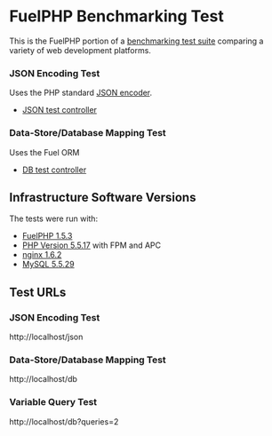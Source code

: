 # FuelPHP Benchmarking Test

This is the FuelPHP portion of a [benchmarking test suite](../) comparing a variety of web development platforms.

### JSON Encoding Test
Uses the PHP standard [JSON encoder](http://www.php.net/manual/en/function.json-encode.php).

* [JSON test controller](fuel/app/classes/controller/bench.php)


### Data-Store/Database Mapping Test
Uses the Fuel ORM

* [DB test controller](fuel/app/classes/controller/bench.php)


## Infrastructure Software Versions
The tests were run with:

* [FuelPHP 1.5.3](http://fuelphp.com/)
* [PHP Version 5.5.17](http://www.php.net/) with FPM and APC
* [nginx 1.6.2](http://nginx.org/)
* [MySQL 5.5.29](https://dev.mysql.com/)

## Test URLs
### JSON Encoding Test

http://localhost/json

### Data-Store/Database Mapping Test

http://localhost/db

### Variable Query Test
    
http://localhost/db?queries=2
